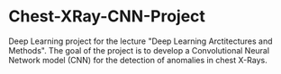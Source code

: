 # Chest-XRay-CNN-Project
 Deep Learning project for the lecture "Deep Learning Arctitectures and Methods". The goal of the project is to develop a Convolutional Neural Network model (CNN) for the detection of anomalies in chest X-Rays.  
